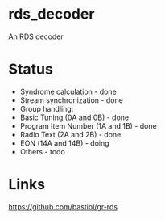 # rds_decoder
An RDS decoder

# Status
- Syndrome calculation - done
- Stream synchronization - done
- Group handling:
 - Basic Tuning (0A and 0B) - done
 - Program Item Number (1A and 1B) - done
 - Radio Text (2A and 2B) - done
 - EON (14A and 14B) - doing
 - Others - todo

# Links
https://github.com/bastibl/gr-rds
